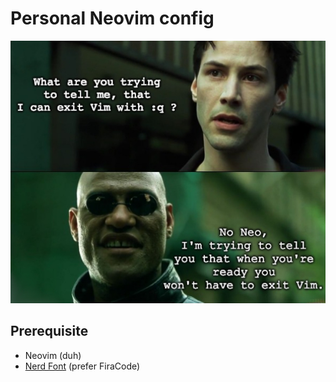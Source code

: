# Personal Neovim config

![vim meme](.github/img/vim-neo.jpg)

## Prerequisite

- Neovim (duh)
- [Nerd Font](https://www.nerdfonts.com) (prefer FiraCode)

